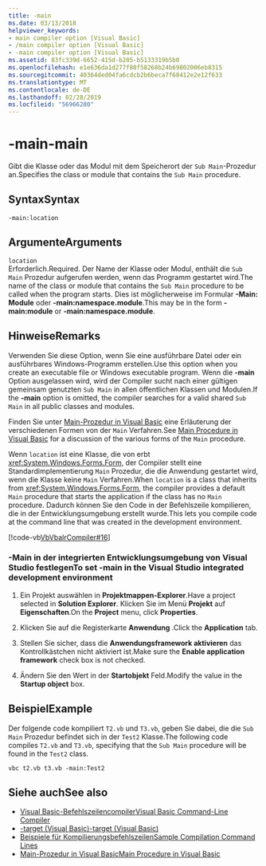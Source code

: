 ```yaml
---
title: -main
ms.date: 03/13/2018
helpviewer_keywords:
- main compiler option [Visual Basic]
- /main compiler option [Visual Basic]
- -main compiler option [Visual Basic]
ms.assetid: 83fc339d-6652-415d-b205-b5133319b5b0
ms.openlocfilehash: e1e636da1d277f80f58268b24b69802006eb8315
ms.sourcegitcommit: 40364ded04fa6cdcb2b6beca7f68412e2e12f633
ms.translationtype: MT
ms.contentlocale: de-DE
ms.lasthandoff: 02/28/2019
ms.locfileid: "56966280"
---
```

# <a name="-main"></a><span data-ttu-id="26b6e-102">-main</span><span class="sxs-lookup"><span data-stu-id="26b6e-102">-main</span></span>
<span data-ttu-id="26b6e-103">Gibt die Klasse oder das Modul mit dem Speicherort der `Sub Main`-Prozedur an.</span><span class="sxs-lookup"><span data-stu-id="26b6e-103">Specifies the class or module that contains the `Sub Main` procedure.</span></span>  
  
## <a name="syntax"></a><span data-ttu-id="26b6e-104">Syntax</span><span class="sxs-lookup"><span data-stu-id="26b6e-104">Syntax</span></span>  
  
```  
-main:location  
```  
  
## <a name="arguments"></a><span data-ttu-id="26b6e-105">Argumente</span><span class="sxs-lookup"><span data-stu-id="26b6e-105">Arguments</span></span>  
 `location`  
 <span data-ttu-id="26b6e-106">Erforderlich.</span><span class="sxs-lookup"><span data-stu-id="26b6e-106">Required.</span></span> <span data-ttu-id="26b6e-107">Der Name der Klasse oder Modul, enthält die `Sub Main` Prozedur aufgerufen werden, wenn das Programm gestartet wird.</span><span class="sxs-lookup"><span data-stu-id="26b6e-107">The name of the class or module that contains the `Sub Main` procedure to be called when the program starts.</span></span> <span data-ttu-id="26b6e-108">Dies ist möglicherweise im Formular **-Main: Module** oder **-main:namespace.module**.</span><span class="sxs-lookup"><span data-stu-id="26b6e-108">This may be in the form **-main:module** or **-main:namespace.module**.</span></span>  
  
## <a name="remarks"></a><span data-ttu-id="26b6e-109">Hinweise</span><span class="sxs-lookup"><span data-stu-id="26b6e-109">Remarks</span></span>  
 <span data-ttu-id="26b6e-110">Verwenden Sie diese Option, wenn Sie eine ausführbare Datei oder ein ausführbares Windows-Programm erstellen.</span><span class="sxs-lookup"><span data-stu-id="26b6e-110">Use this option when you create an executable file or Windows executable program.</span></span> <span data-ttu-id="26b6e-111">Wenn die **-main** Option ausgelassen wird, wird der Compiler sucht nach einer gültigen gemeinsam genutzten `Sub Main` in allen öffentlichen Klassen und Modulen.</span><span class="sxs-lookup"><span data-stu-id="26b6e-111">If the **-main** option is omitted, the compiler searches for a valid shared `Sub Main` in all public classes and modules.</span></span>  
  
 <span data-ttu-id="26b6e-112">Finden Sie unter [Main-Prozedur in Visual Basic](../../../visual-basic/programming-guide/program-structure/main-procedure.md) eine Erläuterung der verschiedenen Formen von der `Main` Verfahren.</span><span class="sxs-lookup"><span data-stu-id="26b6e-112">See [Main Procedure in Visual Basic](../../../visual-basic/programming-guide/program-structure/main-procedure.md) for a discussion of the various forms of the `Main` procedure.</span></span>  
  
 <span data-ttu-id="26b6e-113">Wenn `location` ist eine Klasse, die von erbt <xref:System.Windows.Forms.Form>, der Compiler stellt eine Standardimplementierung `Main` Prozedur, die die Anwendung gestartet wird, wenn die Klasse keine `Main` Verfahren.</span><span class="sxs-lookup"><span data-stu-id="26b6e-113">When `location` is a class that inherits from <xref:System.Windows.Forms.Form>, the compiler provides a default `Main` procedure that starts the application if the class has no `Main` procedure.</span></span> <span data-ttu-id="26b6e-114">Dadurch können Sie den Code in der Befehlszeile kompilieren, die in der Entwicklungsumgebung erstellt wurde.</span><span class="sxs-lookup"><span data-stu-id="26b6e-114">This lets you compile code at the command line that was created in the development environment.</span></span>  
  
 [!code-vb[VbVbalrCompiler#16](~/samples/snippets/visualbasic/VS_Snippets_VBCSharp/VbVbalrCompiler/VB/Class1.vb#16)]  
  
### <a name="to-set--main-in-the-visual-studio-integrated-development-environment"></a><span data-ttu-id="26b6e-115">-Main in der integrierten Entwicklungsumgebung von Visual Studio festlegen</span><span class="sxs-lookup"><span data-stu-id="26b6e-115">To set -main in the Visual Studio integrated development environment</span></span>  
  
1.  <span data-ttu-id="26b6e-116">Ein Projekt auswählen in **Projektmappen-Explorer**.</span><span class="sxs-lookup"><span data-stu-id="26b6e-116">Have a project selected in **Solution Explorer**.</span></span> <span data-ttu-id="26b6e-117">Klicken Sie im Menü **Projekt** auf **Eigenschaften**.</span><span class="sxs-lookup"><span data-stu-id="26b6e-117">On the **Project** menu, click **Properties**.</span></span>  
  
2.  <span data-ttu-id="26b6e-118">Klicken Sie auf die Registerkarte **Anwendung** .</span><span class="sxs-lookup"><span data-stu-id="26b6e-118">Click the **Application** tab.</span></span>  
  
3.  <span data-ttu-id="26b6e-119">Stellen Sie sicher, dass die **Anwendungsframework aktivieren** das Kontrollkästchen nicht aktiviert ist.</span><span class="sxs-lookup"><span data-stu-id="26b6e-119">Make sure the **Enable application framework** check box is not checked.</span></span>  
  
4.  <span data-ttu-id="26b6e-120">Ändern Sie den Wert in der **Startobjekt** Feld.</span><span class="sxs-lookup"><span data-stu-id="26b6e-120">Modify the value in the **Startup object** box.</span></span>  
  
## <a name="example"></a><span data-ttu-id="26b6e-121">Beispiel</span><span class="sxs-lookup"><span data-stu-id="26b6e-121">Example</span></span>  
 <span data-ttu-id="26b6e-122">Der folgende code kompiliert `T2.vb` und `T3.vb`, geben Sie dabei, die die `Sub Main` Prozedur befindet sich in der `Test2` Klasse.</span><span class="sxs-lookup"><span data-stu-id="26b6e-122">The following code compiles `T2.vb` and `T3.vb`, specifying that the `Sub Main` procedure will be found in the `Test2` class.</span></span>  
  
```console
vbc t2.vb t3.vb -main:Test2  
```  
  
## <a name="see-also"></a><span data-ttu-id="26b6e-123">Siehe auch</span><span class="sxs-lookup"><span data-stu-id="26b6e-123">See also</span></span>
- [<span data-ttu-id="26b6e-124">Visual Basic-Befehlszeilencompiler</span><span class="sxs-lookup"><span data-stu-id="26b6e-124">Visual Basic Command-Line Compiler</span></span>](../../../visual-basic/reference/command-line-compiler/index.md)
- [<span data-ttu-id="26b6e-125">-target (Visual Basic)</span><span class="sxs-lookup"><span data-stu-id="26b6e-125">-target (Visual Basic)</span></span>](../../../visual-basic/reference/command-line-compiler/target.md)
- [<span data-ttu-id="26b6e-126">Beispiele für Kompilierungsbefehlszeilen</span><span class="sxs-lookup"><span data-stu-id="26b6e-126">Sample Compilation Command Lines</span></span>](../../../visual-basic/reference/command-line-compiler/sample-compilation-command-lines.md)
- [<span data-ttu-id="26b6e-127">Main-Prozedur in Visual Basic</span><span class="sxs-lookup"><span data-stu-id="26b6e-127">Main Procedure in Visual Basic</span></span>](../../../visual-basic/programming-guide/program-structure/main-procedure.md)

